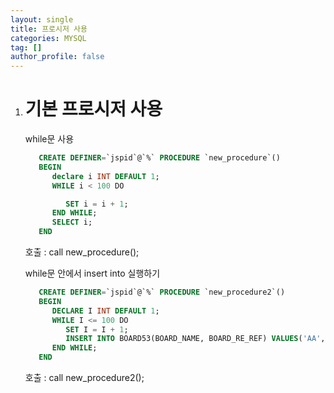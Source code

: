 ```yaml
---
layout: single
title: 프로시저 사용
categories: MYSQL
tag: []
author_profile: false
---
```

 
1. # 기본 프로시저 사용

   while문 사용   

   ```sql
      CREATE DEFINER=`jspid`@`%` PROCEDURE `new_procedure`()
      BEGIN
         declare i INT DEFAULT 1;
         WHILE i < 100 DO

            SET i = i + 1;
         END WHILE;
         SELECT i;
      END
   ```

   호출 : call new_procedure();

   while문 안에서 insert into 실행하기   
   ```sql
      CREATE DEFINER=`jspid`@`%` PROCEDURE `new_procedure2`()
      BEGIN
         DECLARE I INT DEFAULT 1;
         WHILE I <= 100 DO
            SET I = I + 1;   
            INSERT INTO BOARD53(BOARD_NAME, BOARD_RE_REF) VALUES('AA',I);
         END WHILE;
      END
   ```
   호출 : call new_procedure2();